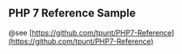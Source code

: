 ## PHP 7 Reference Sample

@see [https://github.com/tpunt/PHP7-Reference](https://github.com/tpunt/PHP7-Reference)